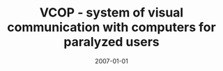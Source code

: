 ---
# Documentation: https://wowchemy.com/docs/managing-content/

title: VCOP - system of visual communication with computers for paralyzed users
subtitle: ''
summary: ''
authors:
- Grzegorz Kurdziel
- kwasnicka
tags: []
categories: []
date: '2007-01-01'
lastmod: 2022-10-07T05:00:41Z
featured: false
draft: false

# Featured image
# To use, add an image named `featured.jpg/png` to your page's folder.
# Focal points: Smart, Center, TopLeft, Top, TopRight, Left, Right, BottomLeft, Bottom, BottomRight.
image:
  caption: ''
  focal_point: ''
  preview_only: false

# Projects (optional).
#   Associate this post with one or more of your projects.
#   Simply enter your project's folder or file name without extension.
#   E.g. `projects = ["internal-project"]` references `content/project/deep-learning/index.md`.
#   Otherwise, set `projects = []`.
projects: []
publishDate: '2022-10-07T05:00:40.685861Z'
publication_types:
- '1'
abstract: ''
publication: '*6th International Conference on Computer Information Systems and Industrial
  Management Applications. CISIM 2007. Proceedings, Elk, Poland, 28-30 June 2007*'
---